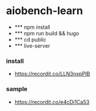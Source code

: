 # aiobench-learn
- *** npm install
- *** npm run build && hugo
- *** cd public
- *** live-server
### install
- https://recordit.co/LLN3nxpPlB
### sample
- https://recordit.co/e4cDi1Ca53

